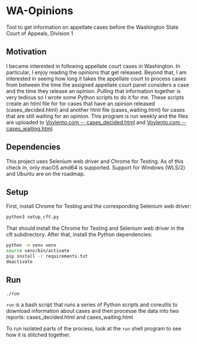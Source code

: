 # WA-Opinions
Tool to get information on appellate cases before the Washington State Court of Appeals, Division 1

## Motivation
I became interested in following appellate court cases in Washington. In particular, I enjoy reading the opinions that get released. Beyond that, I am interested in seeing how long it takes the appellate court to process cases from between the time the assigned appellate court panel considers a case and the time they release an opinion. Pulling that information together is very tedious so I wrote some Python scripts to do it for me. These scripts create an html file for for cases that have an opinion released (cases_decided.html) and another html file (cases_waiting.html) for cases that are still waiting for an opinion. This program is run weekly and the files are uploaded to [Voylento.com -- cases_decided.html](https://voylento.com/cases_decided.html) and [Voylento.com -- cases_waiting.html](https://voylento.com/cases_waiting.html). 

## Dependencies
This project uses Selenium web driver and Chrome for Testing. As of this check in, only macOS amd64 is supported. Support for Windows (WLS/2) and Ubuntu are on the roadmap.


## Setup
First, install Chrome for Testing and the corresponding Selenium web driver:
```bash
python3 setup_cft.py
```

That should install the Chrome for Testing and Selenium web driver in the cft subdirectory. After that, install the Python dependencies:
```bash
python -m venv venv
source venv/bin/activate
pip install -r requirements.txt
deactivate
```

## Run
```base
./run
```

`run` is a bash script that runs a series of Python scripts and coreutils to download information about cases and then processe the data into two reports: cases_decided.html and cases_waiting.html

To run isolated parts of the process, look at the `run` shell program to see how it is stitched together.
